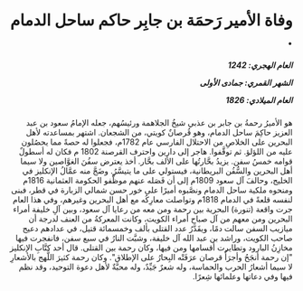 <h1 dir="rtl">وفاة الأمير رَحمَة بن جابِر حاكم ساحل الدمام .</h1>

<h5 dir="rtl">العام الهجري:  1242

الشهر القمري: جمادى الأولى

العام الميلادي: 1826</h5>

<p dir="rtl">هو الأميرُ رحمةُ بن جابر بن عذبي شيخُ الجلاهمة ورئيسُهم، جعله الإمامُ سعود بن عبد العزيز حاكِمَ ساحل الدمام، وهو قُرصانٌ كويتي، من الشجعان. اشتهر بمساعدته لأهل البحرين على الخلاصِ من الاحتلال الفارسي عام 1782م، فجعلوا له حصةً مما يحصُلون عليه من اللؤلؤ. ثم توقَّفوا. هاجر إلى دارين واحترف القرصنة 1802 م فكان له أسطولٌ قوامه خمسُ سفن. يزيدُ بحَّارتُها على الألف بحَّار. أخذ يعترض سفُنَ الغوَّاصين ولا سيما أهل البحرين والسُّفُن البريطانية، فيستولي على ما يتيسَّرُ. وضَجَّ منه عمَّالُ الإنكليز في الخليج، وحالفَ آل سعود 1809م إلى أن فَصَله عنهم موظَّفو الحكومة العثمانية 1816م ومنحوه ملكية ساحل الدمام ونصَّبوه أميرًا على خور حسن شمالي الزبارة في قطر، فبنى لنفسه قلعةً في الدمام 1818م وتواصلت معارِكُه مع أهل البحرين وغيرهم، وفي هذا العام جرت واقعة (تنورة) البحرية بين رحمة ومن معه من رعايا آل سعود، وبين آلِ خليفة أمراء البحرين ومن معهم من آل صباح أمراء الكويت، وكانت المعركةُ من العنف لدرجة أن ميازيب السفن سالت دمًا، ويقَدَّرُ عدد القتلى بألف وخمسمائة قتيل، في عدادهم دعيج صاحب الكويت، وراشد بن عبد الله آل خليفة، وشبَّت النارُ في سبع سفن، فانفجرت فيها مخازِنُ البارود وتطايرت أقسامها ومن فيها، وكان رحمة بين القتلى. قال أحد كتَّابِ الإنكليز "إن رحمة أنجَحُ وأجرَأُ قرصان عرَفَتْه البِحارُ على الإطلاق". وكان رحمة كثيرَ اللَّهج بالأشعارِ لا سيما أشعارُ الحرب والحماسة، وله شعرٌ جَيِّدٌ، وله محبَّةٌ لأهل دعوة التوحيد، وقد نظم فيها وفي دعاتها وعلمائها شِعرًا.</p></br>
